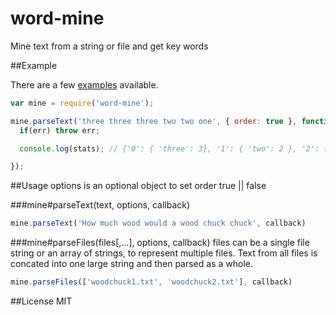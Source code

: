 word-mine
=========

Mine text from a string or file and get key words

##Example

There are a few [examples](example/) available.

```javascript
var mine = require('word-mine');

mine.parseText('three three three two two one', { order: true }, function(err, stats) {
  if(err) throw err;

  console.log(stats); // {'0': { 'three': 3}, '1': { 'two': 2 }, '2': { 'one' : 1 } }

});
```

##Usage
options is an optional object to set order true || false

###mine#parseText(text, options, callback)
```javascript
mine.parseText('How much wood would a wood chuck chuck', callback)
```
###mine#parseFiles(files[,...], options, callback)
files can be a single file string or an array of strings, to represent multiple files.
Text from all files is concated into one large string and then parsed as a whole.
```javascript
mine.parseFiles(['woodchuck1.txt', 'woodchuck2.txt'], callback)
```
##License
MIT